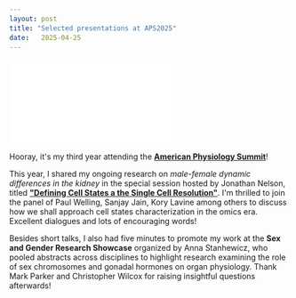 ```yaml
---
layout: post
title: "Selected presentations at APS2025"
date:   2025-04-25 
---
```


![APS2025](/images/APS2025_Talks.pdf)

Hooray, it's my third year attending the [**American Physiology Summit**](https://www.physiology.org/professional-development/meetings-events/american-physiology-summit?SSO=Y)! 

This year, I shared my ongoing research on *male-female dynamic differences in the kidney* in the special session hosted by Jonathan Nelson, titled [**"Defining Cell States a the Single Cell Resolution"**](https://events.rdmobile.com/Sessions/Details/2629128). I'm thrilled to join the panel of Paul Welling, Sanjay Jain, Kory Lavine among others to discuss how we shall approach cell states characterization in the omics era. Excellent dialogues and lots of encouraging words! 

Besides short talks, I also had five minutes to promote my work at the **Sex and Gender Research Showcase** organized by Anna Stanhewicz, who pooled abstracts across disciplines to highlight research examining the role of sex chromosomes and gonadal hormones on organ physiology. Thank Mark Parker and Christopher Wilcox for raising insightful questions afterwards!  
